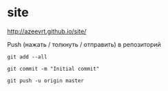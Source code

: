 # site
http://azeevrt.github.io/site/

Push (нажать / толкнуть / отправить) в репозиторий

	git add --all

	git commit -m "Initial commit"

	git push -u origin master

